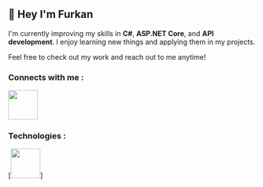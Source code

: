 ## :rocket: Hey I'm Furkan 

I'm currently improving my skills in **C#**, **ASP.NET Core**, and **API development**. I enjoy learning new things and applying them in my projects.

Feel free to check out my work and reach out to me anytime!

### Connects with me :

[<img width="60px" src="https://www.vikingcamps.com/wp-content/uploads/2024/01/linkedin-logo-linkedin-icon-transparent-free-png.webp">](https://www.linkedin.com/in/ffurkancoskun/)

### Technologies :

[<img width="60px" src="https://cdn-icons-png.flaticon.com/128/6132/6132221.png">]
